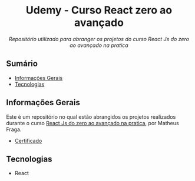 <div align="center">
  <h1>Udemy - Curso React zero ao avançado</h1>
  <p><i>Repositório utilizado para abranger os projetos do curso React Js do zero ao avançado na pratica</i></p>
</div>

## Sumário

- [Informações Gerais](#informações-gerais)
- [Tecnologias](#tecnologias)

## Informações Gerais

Este é um repositório no qual estão abrangidos os projetos realizados durante o curso [React Js do zero ao avançado na pratica](https://www.udemy.com/share/101ybQ3@SofZQi6Ygj1-mcRuUvhUUx07aqL8oE8cCfl298eH7op1XcIOqIW2ek9lKHc434lbIQ==/), por Matheus Fraga.

- [Certificado](https://drive.google.com/file/d/136lBlSKqtlKS-Lr_N6iJXA46NswXHdre/view?usp=sharing)

## Tecnologias

- React
